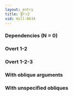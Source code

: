 ```yaml
---
layout: entry
title: རྙོང་√2
vid: Hill:0634
---
```

### Dependencies (N = 0)


### Overt 1-2


### Overt 1-2-3


### With oblique arguments


### With unspecified obliques
